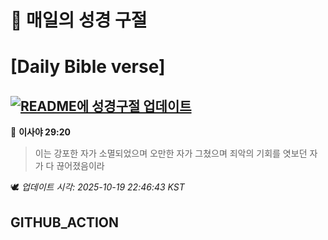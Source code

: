 # 🙏 매일의 성경 구절
# [Daily Bible verse]
## [![README에 성경구절 업데이트](https://github.com/DONGSUKA/first_test/actions/workflows/update-readme-bible.yml/badge.svg)](https://github.com/DONGSUKA/first_test/actions/workflows/update-readme-bible.yml)
<!-- START_BIBLE_VERSE -->
📖 **이사야 29:20**
> 이는 강포한 자가 소멸되었으며 오만한 자가 그쳤으며 죄악의 기회를 엿보던 자가 다 끊어졌음이라

🕊️ _업데이트 시각: 2025-10-19 22:46:43 KST_
  <!-- END_BIBLE_VERSE -->
## GITHUB_ACTION
